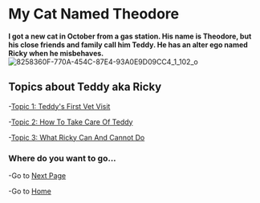 # My Cat Named Theodore 

**I got a new cat in October from a gas station. His name is 
Theodore, but his close friends and family call him Teddy. 
He has an alter ego named Ricky when he misbehaves.**
![8258360F-770A-454C-87E4-93A0E9D09CC4_1_102_o](https://github.com/user-attachments/assets/b03bcb18-ea86-4c70-a239-b270070e1db8)

## Topics about Teddy aka Ricky 

-[Topic 1: Teddy's First Vet Visit](topic1.md)

-[Topic 2: How To Take Care Of Teddy](topic2.md)

-[Topic 3: What Ricky Can And Cannot Do ](topic3.md)

### Where do you want to go...

-Go to [Next Page](topic1.md)

-Go to [Home](README.md)
